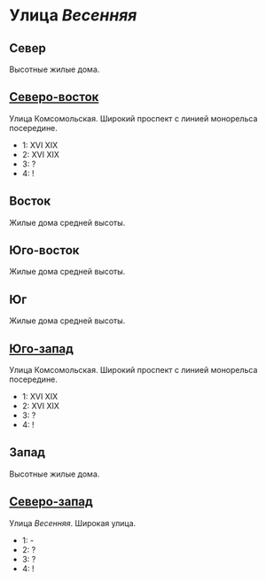 # Улица *Весенняя*

## Север

Высотные жилые дома.

## [Северо-восток](./515045.md)

Улица Комсомольская.
Широкий проспект с линией монорельса посередине.

* 1:    XVI XIX
* 2:    XVI XIX
* 3:    ?
* 4:    !

## Восток

Жилые дома средней высоты.

## Юго-восток

Жилые дома средней высоты.

## Юг

Жилые дома средней высоты.

## [Юго-запад](./510050.md)

Улица Комсомольская.
Широкий проспект с линией монорельса посередине.

* 1:    XVI XIX
* 2:    XVI XIX
* 3:    ?
* 4:    !

## Запад

Высотные жилые дома.

## [Северо-запад](./510045.md)

Улица *Весенняя*.
Широкая улица.

* 1:    -
* 2:    ?
* 3:    ?
* 4:    !
